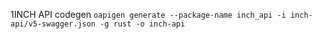 1INCH API codegen
`oapigen generate --package-name inch_api -i inch-api/v5-swagger.json -g rust -o inch-api`
